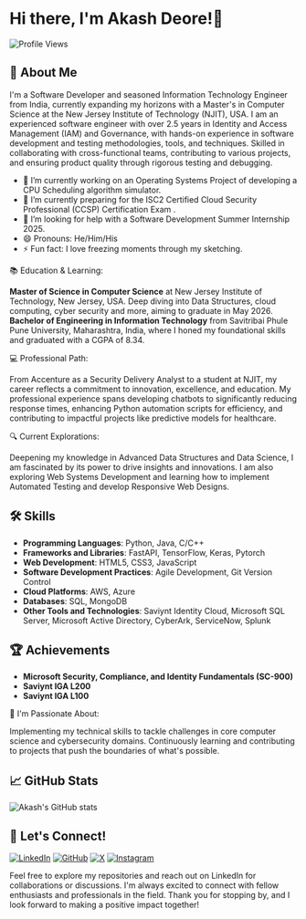 # Hi there, I'm Akash Deore!👋
![Profile Views](https://komarev.com/ghpvc/?username=akashsdeore&color=green)

## 🚀 About Me
I'm a Software Developer and seasoned Information Technology Engineer from India, currently expanding my horizons with a Master's in Computer Science at the New Jersey Institute of Technology (NJIT), USA. I am an experienced software engineer with over 2.5 years in Identity and Access Management (IAM) and Governance, with hands-on experience in software development and testing methodologies, tools, and techniques. Skilled in collaborating with cross-functional teams, contributing to various projects, and ensuring product quality through rigorous testing and debugging.

- 🔭 I’m currently working on an Operating Systems Project of developing a CPU Scheduling algorithm simulator.  
- 🌱 I’m currently preparing for the ISC2 Certified Cloud Security Professional (CCSP) Certification Exam . 
- 🤔 I’m looking for help with a Software Development Summer Internship 2025. 
- 😄 Pronouns: He/Him/His
- ⚡ Fun fact: I love freezing moments through my sketching. 

📚 Education & Learning:

**Master of Science in Computer Science**  at New Jersey Institute of Technology, New Jersey, USA. Deep diving into Data Structures, cloud computing, cyber security and more, aiming to graduate in May 2026.
**Bachelor of Engineering in Information Technology** from Savitribai Phule Pune University, Maharashtra, India, where I honed my foundational skills and graduated with a CGPA of 8.34.

💻 Professional Path:

From Accenture as a Security Delivery Analyst to a student at NJIT, my career reflects a commitment to innovation, excellence, and education.
My professional experience spans developing chatbots to significantly reducing response times, enhancing Python automation scripts for efficiency, and contributing to impactful projects like predictive models for healthcare.

🔍 Current Explorations:

Deepening my knowledge in Advanced Data Structures and Data Science, I am fascinated by its power to drive insights and innovations. I am also exploring Web Systems Development and learning how to implement Automated Testing and develop Responsive Web Designs. 

## 🛠️ Skills

- **Programming Languages**: Python, Java, C/C++
- **Frameworks and Libraries**: FastAPI, TensorFlow, Keras, Pytorch
- **Web Development**: HTML5, CSS3, JavaScript
- **Software Development Practices**: Agile Development, Git Version Control
- **Cloud Platforms**: AWS, Azure
- **Databases**: SQL, MongoDB
- **Other Tools and Technologies**: Saviynt Identity Cloud, Microsoft SQL Server, Microsoft Active Directory, CyberArk, ServiceNow, Splunk
  
## 🏆 Achievements

- **Microsoft Security, Compliance, and Identity Fundamentals (SC-900)**
- **Saviynt IGA L200**
- **Saviynt IGA L100**

🌱 I'm Passionate About:

Implementing my technical skills to tackle challenges in core computer science and cybersecurity domains.
Continuously learning and contributing to projects that push the boundaries of what's possible.

## 📈 GitHub Stats

![Akash's GitHub stats](https://github-readme-stats.vercel.app/api?username=AkashDeore15&show_icons=true&theme=radical)

## 🌟 Let's Connect!

[![LinkedIn](https://img.shields.io/badge/LinkedIn-0A66C2?style=for-the-badge&logo=linkedin&logoColor=white)](https://www.linkedin.com/in/akash-sanjay-deore)
[![GitHub](https://img.shields.io/badge/GitHub-171515?style=for-the-badge&logo=github&logoColor=white)](https://github.com/AkashDeore15)
[![X](https://img.shields.io/badge/X-000000?style=for-the-badge&logo=x&logoColor=white)](https://x.com/AkashSanjayDeo2?t=mtPgo1zSuJTaaIDFUdGj3Q&s=09)
[![Instagram](https://img.shields.io/badge/Instagram-E4405F?style=for-the-badge&logo=instagram&logoColor=white)](https://instagram.com/akashdeore15)

Feel free to explore my repositories and reach out on LinkedIn for collaborations or discussions. I'm always excited to connect with fellow enthusiasts and professionals in the field.
Thank you for stopping by, and I look forward to making a positive impact together!
